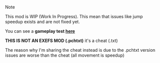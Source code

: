 > [!NOTE]
This mod is WIP (Work In Progress). This mean that issues like jump speedup exists and are not fixed yet.

You can see a **gameplay test [here](https://youtu.be/T1AhhGsoH70?si=9ZAUUJDJdmON49CM)**

**THIS IS NOT AN EXEFS MOD (.pchtxt)** it's a cheat (.txt)

The reason why I'm sharing the cheat instead is due to the .pchtxt version issues are worse than the cheat (all movement is speedup)
